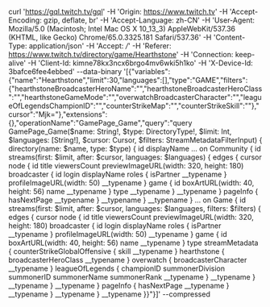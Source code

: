 curl 'https://gql.twitch.tv/gql' -H 'Origin: https://www.twitch.tv' -H 'Accept-Encoding: gzip, deflate, br' -H 'Accept-Language: zh-CN' -H 'User-Agent: Mozilla/5.0 (Macintosh; Intel Mac OS X 10_13_3) AppleWebKit/537.36 (KHTML, like Gecko) Chrome/65.0.3325.181 Safari/537.36' -H 'Content-Type: application/json' -H 'Accept: */*' -H 'Referer: https://www.twitch.tv/directory/game/Hearthstone' -H 'Connection: keep-alive' -H 'Client-Id: kimne78kx3ncx6brgo4mv6wki5h1ko' -H 'X-Device-Id: 3bafce6fee4ebbed' --data-binary '[{"variables":{"name":"Hearthstone","limit":30,"languages":[],"type":"GAME","filters":{"hearthstoneBroadcasterHeroName":"","hearthstoneBroadcasterHeroClass":"","hearthstoneGameMode":"","overwatchBroadcasterCharacter":"","leagueOfLegendsChampionID":"","counterStrikeMap":"","counterStrikeSkill":""},"cursor":"Mjk="},"extensions":{},"operationName":"GamePage_Game","query":"query GamePage_Game($name: String!, $type: DirectoryType!, $limit: Int, $languages: [String!], $cursor: Cursor, $filters: StreamMetadataFilterInput) {  directory(name: $name, type: $type) {    id    displayName    ... on Community {      id      streams(first: $limit, after: $cursor, languages: $languages) {        edges {          cursor          node {            id            title            viewersCount            previewImageURL(width: 320, height: 180)            broadcaster {              id              login              displayName              roles {                isPartner                __typename              }              profileImageURL(width: 50)              __typename            }            game {              id              boxArtURL(width: 40, height: 56)              name              __typename            }            type            __typename          }          __typename        }        pageInfo {          hasNextPage          __typename        }        __typename      }      __typename    }    ... on Game {      id      streams(first: $limit, after: $cursor, languages: $languages, filters: $filters) {        edges {          cursor          node {            id            title            viewersCount            previewImageURL(width: 320, height: 180)            broadcaster {              id              login              displayName              roles {                isPartner                __typename              }              profileImageURL(width: 50)              __typename            }            game {              id              boxArtURL(width: 40, height: 56)              name              __typename            }            type            streamMetadata {              counterStrikeGlobalOffensive {                skill                __typename              }              hearthstone {                broadcasterHeroClass                __typename              }              overwatch {                broadcasterCharacter                __typename              }              leagueOfLegends {                championID                summonerDivision                summonerID                summonerName                summonerRank                __typename              }              __typename            }            __typename          }          __typename        }        pageInfo {          hasNextPage          __typename        }        __typename      }      __typename    }    __typename  }}"}]' --compressed